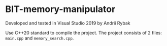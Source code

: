 # BIT-memory-manipulator

Developed and tested in Visual Studio 2019 by Andrii Rybak

Use C++20 standard to compile the project. The project consists of 2 files: `main.cpp` and `memory_search.cpp`.